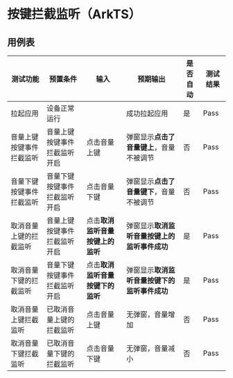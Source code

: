 # 按键拦截监听（ArkTS）

## 用例表

| 测试功能         | 预置条件           | 输入                 | 预期输出                     | 是否自动 | 测试结果 |
|--------------|----------------|--------------------|--------------------------|------|------|
| 拉起应用         | 设备正常运行         |                    | 成功拉起应用                   | 是    | Pass |
| 音量上键按键事件拦截监听 | 音量上键按键事件拦截监听开启 | 点击音量上键             | 弹窗显示**点击了音量键上**，音量不被调节   | 否    | Pass |
| 音量下键按键事件拦截监听 | 音量下键按键事件拦截监听开启 | 点击音量下键             | 弹窗显示**点击了音量键下**，音量不被调节   | 否    | Pass |
| 取消音量上键的拦截监听  | 音量上键按键事件拦截监听开启 | 点击**取消监听音量按键上的监听** | 弹窗显示**取消监听音量按键上的监听事件成功** | 是    | Pass |
| 取消音量下键的拦截监听  | 音量下键按键事件拦截监听开启 | 点击**取消监听音量按键下的监听** | 弹窗显示**取消监听音量按键下的监听事件成功** | 是    | Pass |
| 取消音量上键拦截监听   | 已取消音量上键的拦截监听   | 点击音量上键             | 无弹窗，音量增加                 | 否    | Pass |
| 取消音量下键拦截监听   | 已取消音量下键的拦截监听   | 点击音量下键             | 无弹窗，音量减小                 | 否    | Pass |


